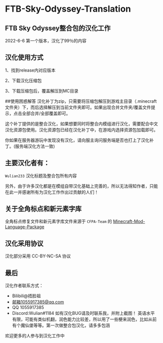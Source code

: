 # FTB-Sky-Odyssey-Translation

## FTB Sky Odyssey整合包的汉化工作

2022-6-6
第一个版本，汉化了99％的内容

## 汉化使用方式
1、找到release内对应版本

2、下载汉化压缩包

3、下载压缩包后，覆盖解压到MC目录

##使用困惑解答
汉化补丁为zip，只需要将压缩包解压到游戏主目录（.minecraft文件夹）下，而后选择解压到当前文件夹即可。如果出现合并文件夹/覆盖文件提示，点击全部合并/全部覆盖即可。

这个补丁提供的是整合汉化，如果想要同时将整合内模组进行汉化，需要配合中文汉化资源包使用。汉化资源包已经在汉化补丁中，在游戏内选择资源包加载即可。

你如果在服务器游玩中发现没有汉化，请向服主询问服务端是否也打上了汉化补丁。(服务端汉化方法一致)

## 主要汉化者有：

`Wulian233` 汉化标题及整合包所有内容

另外，由于许多汉化都是在模组自带汉化基础上完善的，所以无法得知作者，只能在此一并感谢所有为汉化工作作出过贡献的人们！

## 关于全角标点和新元素字库

全角标点修复文件和新元素字库文件来源于 `CFPA-Team` 的 [Minecraft-Mod-Language-Package](https://github.com/CFPAOrg/Minecraft-Mod-Language-Package)

## 汉化采用协议

汉化部分采用 CC-BY-NC-SA 协议

## 最后

汉化作者联系方式：
- Bilibili@捂脸祖 
- 邮箱1055917385@qq.com
- QQ 1055917385
- Discord:Wulian#1184
    如有汉化BUG请及时联系我，并附上截图！
英语水平有限，可能有类似机翻，润色能力比较差，所以用了一些梗来润色，比如从前有个魔仙堡等等。第一次做整合包汉化，请多多包涵

欢迎更多的人参与到汉化工作中
